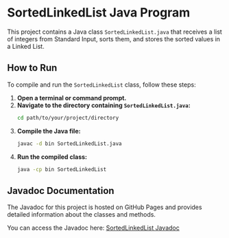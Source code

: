 # SortedLinkedList Java Program

This project contains a Java class `SortedLinkedList.java` that receives a list of integers from Standard Input, sorts them, and stores the sorted values in a Linked List.

## How to Run

To compile and run the `SortedLinkedList` class, follow these steps:

1.  **Open a terminal or command prompt.**
2.  **Navigate to the directory containing `SortedLinkedList.java`:**
    ```bash
    cd path/to/your/project/directory
    ```
3.  **Compile the Java file:**
    ```bash
    javac -d bin SortedLinkedList.java
    ```
4.  **Run the compiled class:**
    ```bash
    java -cp bin SortedLinkedList
    ```

## Javadoc Documentation

The Javadoc for this project is hosted on GitHub Pages and provides detailed information about the classes and methods.

You can access the Javadoc here: [SortedLinkedList Javadoc](https://sullivansms-merrimack.github.io/SortedLinkedList/package-summary.html)
